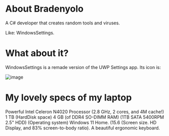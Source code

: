 # About Bradenyolo
A C# developer that creates random tools and viruses.

Like: WindowsSettings.
# What about it?
WindowsSettings is a remade version of the UWP Settings app.
Its icon is:

![image](https://user-images.githubusercontent.com/97461027/172520798-f6b18e7b-ca60-4f21-9cc2-496009f12849.png)

# My lovely specs of my laptop
Powerful Intel Celeron N4020 Processor (2.8 GHz, 2 cores, and 4M cache!)
1 TB (HardDisk space)
4 GB (of DDR4 SO-DIMM RAM)
(1TB SATA 5400RPM 2.5" HDD) 
(Operating system) Windows 11 Home.
(15.6 (Screen size. HD Display, and 83% screen-to-body ratio).
A beautiful ergonomic keyboard.
